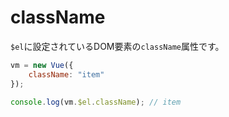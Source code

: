 # className

`$el`に設定されているDOM要素の`className`属性です。


```js
vm = new Vue({
    className: "item"
});

console.log(vm.$el.className); // item
```
